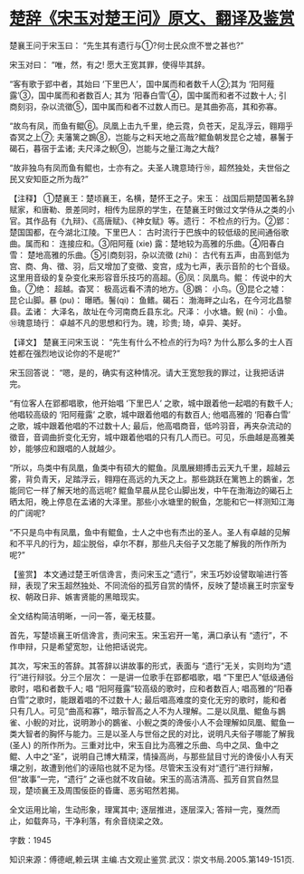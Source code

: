 # [楚辞《宋玉对楚王问》原文、翻译及鉴赏](https://www.vrrw.net/wx/14048.html)

楚襄王问于宋玉曰： “先生其有遗行与①?何士民众庶不誉之甚也?”

宋玉对曰： “唯，然，有之! 愿大王宽其罪，使得毕其辞。

“客有歌于郢中者，其始曰 ‘下里巴人’，国中属而和者数千人②;其为 ‘阳阿薤露’③，国中属而和者数百人; 其为 ‘阳春白雪’④，国中属而和者不过数十人; 引商刻羽，杂以流徵⑤，国中属而和者不过数人而已。是其曲弥高，其和弥寡。

“故鸟有凤，而鱼有鲲⑥。凤凰上击九千里，绝云霓，负苍天，足乱浮云，翱翔乎杳冥之上⑦; 夫藩篱之鷃⑧，岂能与之料天地之高哉?鲲鱼朝发昆仑之墟，暴鬐于碣石，暮宿于孟诸; 夫尺泽之鲵⑨，岂能与之量江海之大哉?

“故非独鸟有凤而鱼有鲲也，士亦有之。夫圣人瑰意琦行⑩，超然独处，夫世俗之民又安知臣之所为哉?”



【注释】 ①楚襄王：楚顷襄王，名横，楚怀王之子。宋玉： 战国后期楚国著名辞赋家，和唐勒、景差同时，相传为屈原的学生，在楚襄王时做过文学侍从之类的小官。其作品有《九辩》、《高唐赋》、《神女赋》等。遗行： 不检点的行为。②郢： 楚国国都，在今湖北江陵。下里巴人： 古时流行于巴族中的较低级的民间通俗歌曲。属而和： 连接应和。③阳阿薤 (xie) 露：楚地较为高雅的乐曲。④阳春白雪： 楚地高雅的乐曲。⑤引商刻羽，杂以流徵 (zhi)： 古代有五声，由高到低为宫、商、角、徵、羽，后又增加了变徵、变宫，成为七声，表示音阶的七个音级。这里用音级的复杂变化来形容音乐技巧的高超。⑥凤：凤凰鸟。鲲： 传说中的大鱼。⑦绝： 超越。杳冥： 极高远看不清的地方。⑧鷃： 小鸟。⑨昆仑之墟： 昆仑山脚。暴 (pu)： 曝晒。鬐(qi)： 鱼鳍。碣石： 渤海畔之山名，在今河北昌黎县。孟诸： 大泽名，故址在今河南商丘县东北。尺泽： 小水塘。鲵 (ni)： 小鱼。⑩瑰意琦行： 卓越不凡的思想和行为。瑰，珍贵; 琦，卓异、美好。

【译文】 楚襄王问宋玉说： “先生有什么不检点的行为吗? 为什么那么多的士人百姓都在强烈地议论你的不是呢?”

宋玉回答说： “嗯，是的，确实有这种情况。请大王宽恕我的罪过，让我把话讲完。

“有位客人在郢都唱歌，他开始唱 ‘下里巴人’ 之歌，城中跟着他一起唱的有数千人; 他唱较高级的 ‘阳阿薤露’ 之歌，城中跟着他唱的有数百人; 他唱高雅的 ‘阳春白雪’ 之歌，城中跟着他唱的不过数十人; 最后，他高唱商音，低吟羽音，再夹杂流动的徵音，音调曲折变化无穷，城中跟着他唱的只有几人而已。可见，乐曲越是高雅美妙，能够应和跟唱的人就越少。

“所以，鸟类中有凤凰，鱼类中有硕大的鲲鱼。凤凰展翅搏击云天九千里，超越云雾，背负青天，足踏浮云，翱翔在高远的九天之上。那些跳跃在篱笆上的鷃雀，怎能同它一样了解天地的高远呢? 鲲鱼早晨从昆仑山脚出发，中午在渤海边的碣石上晒太阳，晚上停息在孟诸的大泽里。那些小水塘里的鲵鱼，怎能和它一样测知江海的广阔呢?

“不只是鸟中有凤凰，鱼中有鲲鱼，士人之中也有杰出的圣人。圣人有卓越的见解和不平凡的行为，超尘脱俗，卓尔不群，那些凡夫俗子又怎能了解我的所作所为呢?”

【鉴赏】 本文通过楚王听信谗言，责问宋玉之“遗行”，宋玉巧妙设譬取喻进行答辩，表现了宋玉超然独处、不同流俗的孤芳自赏的情怀，反映了楚顷襄王时宗室专权、朝政日非、嫉害贤能的黑暗现实。

全文结构简洁明晰，一问一答，毫无枝蔓。

首先，写楚顷襄王听信谗言，责问宋玉。宋玉宕开一笔，满口承认有 “遗行”，不作申辩，只是希望宽恕，让他把话说完。

其次，写宋玉的答辞。其答辞以讲故事的形式，表面与 “遗行”无关，实则均为“遗行”进行辩驳。分三个层次： 一是讲一位歌手在郢都唱歌，唱 “下里巴人”低级通俗歌时，唱和者数千人; 唱 “阳阿薤露”较高级的歌时，应和者数百人; 唱高雅的“阳春白雪”之歌时，能跟着唱的不过数十人; 最后唱高难度的变化无穷的歌时，能和者只有几人。可见“曲高和寡”，暗示智高之人不为人理解。二是以凤凰、鲲鱼与鷃雀、小鲵的对比，说明渺小的鷃雀、小鲵之类的谗佞小人不会理解如凤凰、鲲鱼一类大智者的胸怀与能力。三是以圣人与世俗之民的对比，说明凡夫俗子哪能了解我 (圣人) 的所作所为。三重对比中，宋玉自比为高雅之乐曲、鸟中之凤、鱼中之鲲、人中之“圣”，说明自己博大精深，情操高尚，与那些鼠目寸光的谗佞小人有天壤之别，故遭到他们的诬陷也就不足为怪。尽管宋玉没有对“遗行”进行辩解，但“故事”一完，“遗行” 之诬也就不攻自破。宋玉的高洁清高、孤芳自赏自然显现，楚顷襄王及周围佞臣的昏庸、恶劣昭然若揭。

全文运用比喻，生动形象，理寓其中; 逐层推进，逐层深入; 答辩一完，戛然而止，如载奔马，干净利落，有余音绕梁之效。

字数：1945

知识来源：傅德岷,赖云琪 主编.古文观止鉴赏.武汉：崇文书局.2005.第149-151页.

